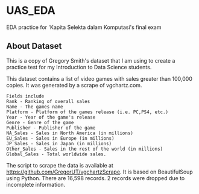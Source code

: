 # UAS_EDA
EDA practice for 'Kapita Selekta dalam Komputasi's final exam 

## About Dataset
This is a copy of Gregory Smith's dataset that I am using to create a practice test for my Introduction to Data Science students.

This dataset contains a list of video games with sales greater than 100,000 copies. It was generated by a scrape of vgchartz.com.

    Fields include
    Rank - Ranking of overall sales
    Name - The games name
    Platform - Platform of the games release (i.e. PC,PS4, etc.)
    Year - Year of the game's release
    Genre - Genre of the game
    Publisher - Publisher of the game
    NA_Sales - Sales in North America (in millions)
    EU_Sales - Sales in Europe (in millions)
    JP_Sales - Sales in Japan (in millions)
    Other_Sales - Sales in the rest of the world (in millions)
    Global_Sales - Total worldwide sales.

The script to scrape the data is available at https://github.com/GregorUT/vgchartzScrape. It is based on BeautifulSoup using Python. There are 16,598 records. 2 records were dropped due to incomplete information.
